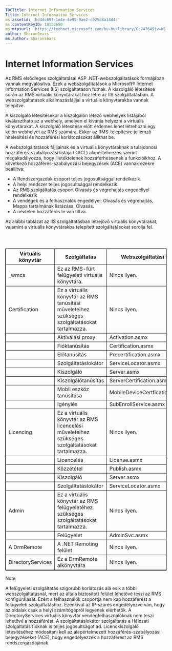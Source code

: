 ```yaml
---
TOCTitle: Internet Information Services
Title: Internet Information Services
ms:assetid: 'bd4dc69f-1e4e-4e95-9ae2-c925d8a14d4c'
ms:contentKeyID: 18122650
ms:mtpsurl: 'https://technet.microsoft.com/hu-hu/library/Cc747649(v=WS.10)'
author: SharonSears
ms.author: SharonSears
---
```


Internet Information Services
=============================

Az RMS elsődleges szolgáltatásai ASP .NET-webszolgáltatások formájában vannak megvalósítva. Ezek a webszolgáltatások a Microsoft® Internet Information Services (IIS) szolgáltatáson futnak. A kiszolgáló létesítése során az RMS virtuális könyvtárakat hoz létre az IIS szolgáltatásban. A webszolgáltatások alkalmazásfájljai a virtuális könyvtárakba vannak telepítve.

A kiszolgáló létesítésekor a kiszolgálón létező webhelyek listájából kiválasztható az a webhely, amelyen el kívánja helyezni a virtuális könyvtárakat. A kiszolgáló létesítése előtt érdemes lehet létrehozni egy külön webhelyet az RMS számára. Ekkor az RMS-telepítésre jellemző hitelesítési és hozzáférési korlátozásokat állíthat be.

A webszolgáltatások fájljainak és a virtuális könyvtáraknak a tulajdonosi hozzáférés-szabályozási listája (DACL) alapértelmezés szerint megakadályozza, hogy illetéktelenek hozzáférhessenek a funkcióikhoz. A következő hozzáférés-szabályozási bejegyzések (ACE) vannak ezekre beállítva:

-   A Rendszergazdák csoport teljes jogosultsággal rendelkezik.
-   A helyi rendszer teljes jogosultsággal rendelkezik.
-   Az RMS szolgáltatás csoport Olvasás és végrehajtás engedéllyel rendelkezik
-   A vendégek és a felhasználók engedélyei: Olvasás és végrehajtás, Mappa tartalmának listázása, Olvasás.
-   A névtelen hozzáférés le van tiltva.

Az alábbi táblázat az IIS szolgáltatásban létrejövő virtuális könyvtárakat, valamint a virtuális könyvtárakba telepített szolgáltatásokat sorolja fel.

###  

 
<p> </p>
<table style="border:1px solid black;">
<colgroup>
<col width="33%" />
<col width="33%" />
<col width="33%" />
</colgroup>
<thead>
<tr class="header">
<th style="border:1px solid black;" >Virtuális könyvtár</th>
<th style="border:1px solid black;" >Szolgáltatás</th>
<th style="border:1px solid black;" >Webszolgáltatási fájl</th>
</tr>
</thead>
<tbody>
<tr class="odd">
<td style="border:1px solid black;">_wmcs</td>
<td style="border:1px solid black;">Ez az RMS-fürt felügyeleti virtuális könyvtára.</td>
<td style="border:1px solid black;">Nincs ilyen.</td>
</tr>
<tr class="even">
<td style="border:1px solid black;">Certification</td>
<td style="border:1px solid black;">Ez a virtuális könyvtár az RMS tanúsítási műveleteihez szükséges szolgáltatásokat tartalmazza.</td>
<td style="border:1px solid black;">Nincs ilyen.</td>
</tr>
<tr class="odd">
<td style="border:1px solid black;"> </td>
<td style="border:1px solid black;">Aktiválási proxy</td>
<td style="border:1px solid black;">Activation.asmx</td>
</tr>
<tr class="even">
<td style="border:1px solid black;"> </td>
<td style="border:1px solid black;">Fióktanúsítás</td>
<td style="border:1px solid black;">Certification.asmx</td>
</tr>
<tr class="odd">
<td style="border:1px solid black;"> </td>
<td style="border:1px solid black;">Előtanúsítás</td>
<td style="border:1px solid black;">Precertification.asmx</td>
</tr>
<tr class="even">
<td style="border:1px solid black;"> </td>
<td style="border:1px solid black;">Szolgáltatáslokátor</td>
<td style="border:1px solid black;">ServiceLocator.asmx</td>
</tr>
<tr class="odd">
<td style="border:1px solid black;"> </td>
<td style="border:1px solid black;">Kiszolgáló</td>
<td style="border:1px solid black;">Server.asmx</td>
</tr>
<tr class="even">
<td style="border:1px solid black;"> </td>
<td style="border:1px solid black;">Kiszolgálótanúsítás</td>
<td style="border:1px solid black;">ServerCertification.asmx</td>
</tr>
<tr class="odd">
<td style="border:1px solid black;"> </td>
<td style="border:1px solid black;">Mobil eszköz tanúsítása</td>
<td style="border:1px solid black;">MobileDeviceCertfication.asmx</td>
</tr>
<tr class="even">
<td style="border:1px solid black;"> </td>
<td style="border:1px solid black;">Igénylés</td>
<td style="border:1px solid black;">SubEnrollService.asmx</td>
</tr>
<tr class="odd">
<td style="border:1px solid black;">Licencing</td>
<td style="border:1px solid black;">Ez a virtuális könyvtár az RMS licencelési műveleteihez szükséges szolgáltatásokat tartalmazza.</td>
<td style="border:1px solid black;">Nincs ilyen.</td>
</tr>
<tr class="even">
<td style="border:1px solid black;"> </td>
<td style="border:1px solid black;">Licencelés</td>
<td style="border:1px solid black;">License.asmx</td>
</tr>
<tr class="odd">
<td style="border:1px solid black;"> </td>
<td style="border:1px solid black;">Közzététel</td>
<td style="border:1px solid black;">Publish.asmx</td>
</tr>
<tr class="even">
<td style="border:1px solid black;"> </td>
<td style="border:1px solid black;">Kiszolgáló</td>
<td style="border:1px solid black;">Server.asmx</td>
</tr>
<tr class="odd">
<td style="border:1px solid black;"> </td>
<td style="border:1px solid black;">Szolgáltatáslokátor</td>
<td style="border:1px solid black;">ServiceLocator.asmx</td>
</tr>
<tr class="even">
<td style="border:1px solid black;">Admin</td>
<td style="border:1px solid black;">Ez a virtuális könyvtár az RMS felügyeletéhez szükséges szolgáltatásokat tartalmazza.</td>
<td style="border:1px solid black;">Nincs ilyen.</td>
</tr>
<tr class="odd">
<td style="border:1px solid black;"> </td>
<td style="border:1px solid black;">Felügyelet</td>
<td style="border:1px solid black;">AdminSvc.asmx</td>
</tr>
<tr class="even">
<td style="border:1px solid black;">A DrmRemote</td>
<td style="border:1px solid black;">A .NET Remoting felület</td>
<td style="border:1px solid black;">Nincs ilyen.</td>
</tr>
<tr class="odd">
<td style="border:1px solid black;">DirectoryServices</td>
<td style="border:1px solid black;">Ez a DrmRemote alkönyvtára</td>
<td style="border:1px solid black;">Nincs ilyen.</td>
</tr>
</tbody>
</table>
  
> [!NOTE]  
> A felügyeleti szolgáltatás szigorúbb korlátozás alá esik a többi webszolgáltatásnál, mert az általa biztosított felület lehetővé teszi az RMS konfigurálását. Ezért a felhasználók csoportja nem kap hozzáférést a felügyeleti szolgáltatáshoz. Ezenkívül az IP-szűrés engedélyezve van, hogy az oldalak csak a helyi számítógépről legyenek elérhetők. A DirectoryServices virtuális könyvtár vendégfelhasználóknak nem teszi lehetővé a hozzáférést. A szolgáltatáslokátor szolgáltatás a Hálózati szolgáltatás fióknak is teljes jogosultságot ad. Licenckiszolgáló létesítéséhez módosítani kell az alapértelmezett hozzáférés-szabályozási bejegyzéseket (ACE), hogy engedélyezzék a hozzáférést az RMS rendszergazdájának. 
